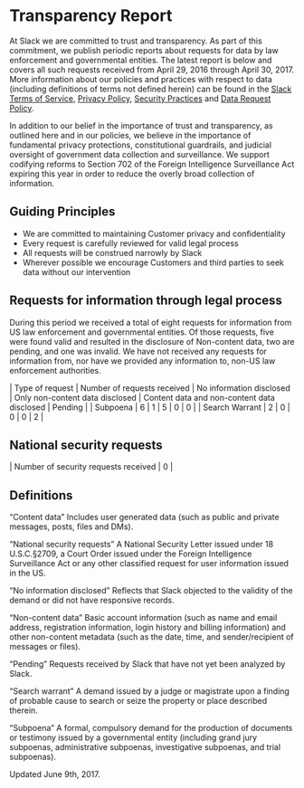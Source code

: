 # Transparency Report

At Slack we are committed to trust and transparency. As part of this commitment, we publish periodic reports about requests for data by law enforcement and governmental entities. The latest report is below and covers all such requests received from April 29, 2016 through April 30, 2017\. More information about our policies and practices with respect to data (including definitions of terms not defined herein) can be found in the [Slack Terms of Service](/terms-of-service), [Privacy Policy](/privacy-policy), [Security Practices](/security-practices) and [Data Request Policy](/user-data-request-policy).

In addition to our belief in the importance of trust and transparency, as outlined here and in our policies, we believe in the importance of fundamental privacy protections, constitutional guardrails, and judicial oversight of government data collection and surveillance. We support codifying reforms to Section 702 of the Foreign Intelligence Surveillance Act expiring this year in order to reduce the overly broad collection of information.

## Guiding Principles

*   We are committed to maintaining Customer privacy and confidentiality
*   Every request is carefully reviewed for valid legal process
*   All requests will be construed narrowly by Slack
*   Wherever possible we encourage Customers and third parties to seek data without our intervention

## Requests for information through legal process

During this period we received a total of eight requests for information from US law enforcement and governmental entities. Of those requests, five were found valid and resulted in the disclosure of Non-content data, two are pending, and one was invalid. We have not received any requests for information from, nor have we provided any information to, non-US law enforcement authorities.

| Type of request | Number of requests received | No information disclosed | Only non-content data disclosed | Content data and non-content data disclosed | Pending |
| Subpoena | 6 | 1 | 5 | 0 | 0 |
| Search Warrant | 2 | 0 | 0 | 0 | 2 |

## National security requests

| Number of security requests received | 0 |

## Definitions

“Content data” Includes user generated data (such as public and private messages, posts, files and DMs).

“National security requests” A National Security Letter issued under 18 U.S.C.§2709, a Court Order issued under the Foreign Intelligence Surveillance Act or any other classified request for user information issued in the US.

“No information disclosed” Reflects that Slack objected to the validity of the demand or did not have responsive records.

“Non-content data” Basic account information (such as name and email address, registration information, login history and billing information) and other non-content metadata (such as the date, time, and sender/recipient of messages or files).

“Pending” Requests received by Slack that have not yet been analyzed by Slack.

“Search warrant” A demand issued by a judge or magistrate upon a finding of probable cause to search or seize the property or place described therein.

“Subpoena” A formal, compulsory demand for the production of documents or testimony issued by a governmental entity (including grand jury subpoenas, administrative subpoenas, investigative subpoenas, and trial subpoenas).

Updated June 9th, 2017.